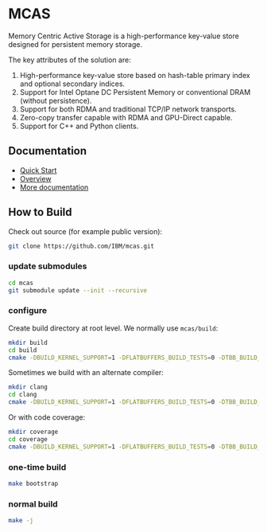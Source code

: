 # MCAS

Memory Centric Active Storage is a high-performance key-value store designed for persistent memory storage.

The key attributes of the solution are:

1. High-performance key-value store based on hash-table primary index and optional secondary indices.
2. Support for Intel Optane DC Persistent Memory or conventional DRAM (without persistence).
3. Support for both RDMA and traditional TCP/IP network transports.
4. Zero-copy transfer capable with RDMA and GPU-Direct capable.
5. Support for C++ and Python clients. 

## Documentation

* [Quick Start](./info/quick_start.md)
* [Overview](./info/MCAS_overview.md)
* [More documentation](./info/index.md)

## How to Build

Check out source (for example public version):

``` bash
git clone https://github.com/IBM/mcas.git
```

### update submodules
```bash
cd mcas
git submodule update --init --recursive
```

### configure

Create build directory at root level.  We normally use `mcas/build`:

```bash
mkdir build
cd build
cmake -DBUILD_KERNEL_SUPPORT=1 -DFLATBUFFERS_BUILD_TESTS=0 -DTBB_BUILD_TESTS=0 -DBUILD_PYTHON_SUPPORT=1 -DCMAKE_BUILD_TYPE=Debug -DCMAKE_INSTALL_PREFIX:PATH=`pwd`/dist ..
```

Sometimes we build with an alternate compiler:

```bash
mkdir clang
cd clang
cmake -DBUILD_KERNEL_SUPPORT=1 -DFLATBUFFERS_BUILD_TESTS=0 -DTBB_BUILD_TESTS=0 -DBUILD_PYTHON_SUPPORT=1 -DCMAKE_BUILD_TYPE=Debug -DCMAKE_CXX_COMPILER=clang++ -DCMAKE_INSTALL_PREFIX:PATH=`pwd`/dist ..
```

Or with code coverage:

```bash
mkdir coverage
cd coverage
cmake -DBUILD_KERNEL_SUPPORT=1 -DFLATBUFFERS_BUILD_TESTS=0 -DTBB_BUILD_TESTS=0 -DBUILD_PYTHON_SUPPORT=1 -DCMAKE_BUILD_TYPE=Debug -DCODE_COVERAGE=1 -DCMAKE_INSTALL_PREFIX:PATH=`pwd`/dist ..
```

### one-time build
```bash
make bootstrap
```

### normal build
```bash
make -j
```


